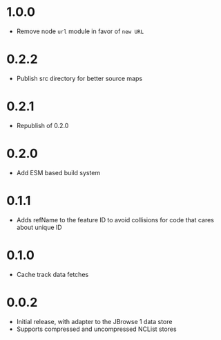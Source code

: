 # 1.0.0

- Remove node `url` module in favor of `new URL`

# 0.2.2

- Publish src directory for better source maps

# 0.2.1

- Republish of 0.2.0

# 0.2.0

- Add ESM based build system

# 0.1.1

- Adds refName to the feature ID to avoid collisions for code that cares about
  unique ID

# 0.1.0

- Cache track data fetches

# 0.0.2

- Initial release, with adapter to the JBrowse 1 data store
- Supports compressed and uncompressed NCList stores
